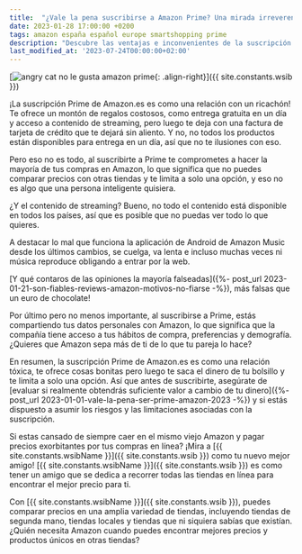 ```yaml
---
title:  "¿Vale la pena suscribirse a Amazon Prime? Una mirada irreverente, irónica y crítica"
date: 2023-01-28 17:00:00 +0200
tags: amazon españa español europe smartshopping prime
description: "Descubre las ventajas e inconvenientes de la suscripción Prime en España. Una mirada crítica y irónica sobre la entrega gratuita y el coste de la suscripción"
last_modified_at: '2023-07-24T00:00:00+02:00'
---
```


[![angry cat no le gusta amazon prime](https://i.imgur.com/KipTeCcm.png){: .align-right}]({{ site.constants.wsib }})

¡La suscripción Prime de Amazon.es es como una relación con un ricachón! Te ofrece un montón de regalos costosos, como entrega gratuita en un día y acceso a contenido de streaming, pero luego te deja con una factura de tarjeta de crédito que te dejará sin aliento. Y no, no todos los productos están disponibles para entrega en un día, así que no te ilusiones con eso.

Pero eso no es todo, al suscribirte a Prime te comprometes a hacer la mayoría de tus compras en Amazon, lo que significa que no puedes comparar precios con otras tiendas y te limita a solo una opción, y eso no es algo que una persona inteligente quisiera.

¿Y el contenido de streaming? Bueno, no todo el contenido está disponible en todos los países, así que es posible que no puedas ver todo lo que quieres.

A destacar lo mal que funciona la aplicación de Android de Amazon Music desde los últimos cambios, se cuelga, va lenta e incluso muchas veces ni música reproduce obligando a entrar por la web.

[Y qué contaros de las opiniones la mayoría falseadas]({%- post_url 2023-01-21-son-fiables-reviews-amazon-motivos-no-fiarse -%}), más falsas que un euro de chocolate!

Por último pero no menos importante, al suscribirse a Prime, estás compartiendo tus datos personales con Amazon, lo que significa que la compañía tiene acceso a tus hábitos de compra, preferencias y demografía. ¿Quieres que Amazon sepa más de ti de lo que tu pareja lo hace?

En resumen, la suscripción Prime de Amazon.es es como una relación tóxica, te ofrece cosas bonitas pero luego te saca el dinero de tu bolsillo y te limita a solo una opción. Así que antes de suscribirte, asegúrate de [evaluar si realmente obtendrás suficiente valor a cambio de tu dinero]({%- post_url 2023-01-01-vale-la-pena-ser-prime-amazon-2023 -%}) y si estás dispuesto a asumir los riesgos y las limitaciones asociadas con la suscripción.

Si estas cansado de siempre caer en el mismo viejo Amazon y pagar precios exorbitantes por tus compras en línea? ¡Mira a [{{ site.constants.wsibName }}]({{ site.constants.wsib }}) como tu nuevo mejor amigo! [{{ site.constants.wsibName }}]({{ site.constants.wsib }}) es como tener un amigo que se dedica a recorrer todas las tiendas en línea para encontrar el mejor precio para ti.

Con [{{ site.constants.wsibName }}]({{ site.constants.wsib }}), puedes comparar precios en una amplia variedad de tiendas, incluyendo tiendas de segunda mano, tiendas locales y tiendas que ni siquiera sabías que existían. ¿Quién necesita Amazon cuando puedes encontrar mejores precios y productos únicos en otras tiendas?
